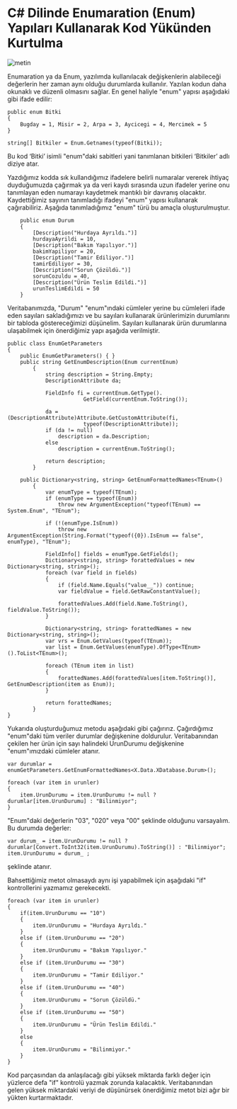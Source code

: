 # C# Dilinde Enumaration (Enum) Yapıları Kullanarak Kod Yükünden Kurtulma

![metin](https://www.google.com.tr/url?sa=i&rct=j&q=&esrc=s&source=images&cd=&cad=rja&uact=8&ved=0ahUKEwiu2u-L1v3SAhVEXhoKHeDwCFoQjRwIBw&url=https%3A%2F%2Fwww.takasbank.com.tr%2Ftr%2FSayfalar%2FNumaralandirma.aspx&bvm=bv.151426398,bs.2,d.bGg&psig=AFQjCNEHOhBSVx42lzSFeWMR80wtYKWD6Q&ust=1490944025919899)

Enumaration ya da Enum, yazılımda kullanılacak değişkenlerin alabileceği değerlerin her zaman aynı olduğu durumlarda kullanılır. Yazılan kodun daha okunaklı ve düzenli olmasını sağlar. En genel haliyle "enum" yapısı aşağıdaki gibi ifade edilir:


    public enum Bitki
    {
        Bugday = 1, Misir = 2, Arpa = 3, Aycicegi = 4, Mercimek = 5
    }

    string[] Bitkiler = Enum.Getnames(typeof(Bitki));


Bu kod ‘Bitki’ isimli "enum"daki sabitleri yani tanımlanan bitkileri ‘Bitkiler’ adlı diziye atar.

Yazdığımız kodda sık kullandığımız ifadelere belirli numaralar vererek ihtiyaç duyduğumuzda çağırmak ya da veri kaydı sırasında uzun ifadeler yerine onu tanımlayan eden numarayı kaydetmek mantıklı bir davranış olacaktır. Kaydettiğimiz sayının tanımladığı ifadeyi "enum" yapısı kullanarak çağırabiliriz. Aşağıda tanımladığımız "enum" türü bu amaçla oluşturulmuştur.

        public enum Durum
        {
            [Description("Hurdaya Ayrıldı.")]
            hurdayaAyrildi = 10,
            [Description("Bakım Yapılıyor.")]
            bakimYapiliyor = 20,
            [Description("Tamir Ediliyor.")]
            tamirEdiliyor = 30,
            [Description("Sorun Çözüldü.")]
            sorunCozuldu = 40,
            [Description("Ürün Teslim Edildi.")]
            urunTeslimEdildi = 50
        }

Veritabanımızda, "Durum" "enum"ındaki cümleler yerine bu cümleleri ifade eden sayıları sakladığımızı ve bu sayıları kullanarak ürünlerimizin durumlarını bir tabloda göstereceğimizi düşünelim. Sayıları kullanarak ürün durumlarına ulaşabilmek için önerdiğimiz yapı aşağıda verilmiştir.

    public class EnumGetParameters
    {
        public EnumGetParameters() { }
        public string GetEnumDescription(Enum currentEnum)
            {
                string description = String.Empty;
                DescriptionAttribute da;

                FieldInfo fi = currentEnum.GetType().
                            GetField(currentEnum.ToString());

                da = (DescriptionAttribute)Attribute.GetCustomAttribute(fi,
                            typeof(DescriptionAttribute));
                if (da != null)
                    description = da.Description;
                else
                    description = currentEnum.ToString();

                return description;
            }

        public Dictionary<string, string> GetEnumFormattedNames<TEnum>()
            {
                var enumType = typeof(TEnum);
                if (enumType == typeof(Enum))
                    throw new ArgumentException("typeof(TEnum) == System.Enum", "TEnum");

                if (!(enumType.IsEnum))
                    throw new ArgumentException(String.Format("typeof({0}).IsEnum == false", enumType), "TEnum");

                FieldInfo[] fields = enumType.GetFields();
                Dictionary<string, string> forattedValues = new Dictionary<string, string>();
                foreach (var field in fields)
                {
                    if (field.Name.Equals("value__")) continue;
                    var fieldValue = field.GetRawConstantValue();

                    forattedValues.Add(field.Name.ToString(), fieldValue.ToString());
                }

                Dictionary<string, string> forattedNames = new Dictionary<string, string>();
                var vrs = Enum.GetValues(typeof(TEnum));
                var list = Enum.GetValues(enumType).OfType<TEnum>().ToList<TEnum>();

                foreach (TEnum item in list)
                {
                    forattedNames.Add(forattedValues[item.ToString()], GetEnumDescription(item as Enum));
                }

                return forattedNames;
            }
    }

Yukarıda oluşturduğumuz metodu aşağıdaki gibi çağırırız. Çağırdığımız "enum"daki tüm veriler durumlar değişkenine doldurulur. Veritabanından çekilen her ürün için sayı halindeki UrunDurumu değişkenine "enum"ımızdaki cümleler atanır.

    var durumlar = enumGetParameters.GetEnumFormattedNames<X.Data.XDatabase.Durum>();

    foreach (var item in urunler)
    {
        item.UrunDurumu = item.UrunDurumu != null ? durumlar[item.UrunDurumu] : "Bilinmiyor";
    }

"Enum"daki değerlerin "03", "020" veya "00" şeklinde olduğunu varsayalım. Bu durumda değerler:

    var durum_ = item.UrunDurumu != null ? durumlar[Convert.ToInt32(item.UrunDurumu).ToString()] : "Bilinmiyor";
    item.UrunDurumu = durum_ ;

şeklinde atanır.

Bahsettiğimiz metot olmasaydı aynı işi yapabilmek için aşağıdaki "if" kontrollerini yazmamız gerekecekti.

    foreach (var item in urunler)
    {
        if(item.UrunDurumu == "10")
        {
            item.UrunDurumu = "Hurdaya Ayrıldı."
        }
        else if (item.UrunDurumu == "20")
        {
            item.UrunDurumu = "Bakım Yapılıyor."
        }
        else if (item.UrunDurumu == "30")
        {
            item.UrunDurumu = "Tamir Ediliyor."
        }
        else if (item.UrunDurumu == "40")
        {
            item.UrunDurumu = "Sorun Çözüldü."
        }
        else if (item.UrunDurumu == "50")
        {
            item.UrunDurumu = "Ürün Teslim Edildi."
        }
        else
        {
            item.UrunDurumu = "Bilinmiyor."
        }
    }

Kod parçasından da anlaşılacağı gibi yüksek miktarda farklı değer için yüzlerce defa "if" kontrolü yazmak zorunda kalacaktık. Veritabanından gelen yüksek miktardaki veriyi de düşünürsek önerdiğimiz metot bizi ağır bir yükten kurtarmaktadır.
